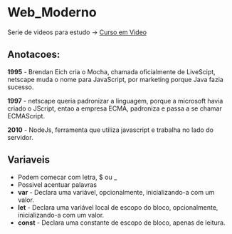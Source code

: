 # Web_Moderno
   
   Serie de videos para estudo ->  [Curso em Video](https://www.youtube.com/playlist?list=PLHz_AreHm4dlsK3Nr9GVvXCbpQyHQl1o1)
   
   ## Anotacoes:
   
   **1995** - Brendan Eich cria o Mocha, chamada oficialmente de LiveScipt, netscape muda o nome para JavaScript, por marketing porque Java fazia sucesso.
   
   **1997** - netscape queria padronizar a linguagem, porque a microsoft havia criado o JScript, entao a empresa ECMA, padroniza e passa a se chamar ECMAScript.
      
   **2010** - NodeJs, ferramenta que utiliza javascript e trabalha no lado do servidor.

   ## Variaveis
   + Podem comecar com letra, $ ou _
   + Possivel acentuar palavras
   + **var** - Declara uma variável, opcionalmente, inicializando-a com um valor.
   + **let** - Declara uma variável local de escopo do bloco, opcionalmente, inicializando-a com um valor.
   + **const** - Declara uma constante de escopo de bloco, apenas de leitura. 
